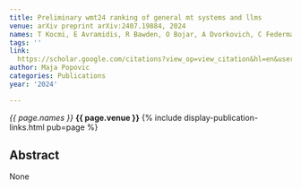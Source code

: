 ```yaml
---
title: Preliminary wmt24 ranking of general mt systems and llms
venue: arXiv preprint arXiv:2407.19884, 2024
names: T Kocmi, E Avramidis, R Bawden, O Bojar, A Dvorkovich, C Federmann, ...
tags: ''
link: 
  https://scholar.google.com/citations?view_op=view_citation&hl=en&user=KdAV2Y0AAAAJ&pagesize=100&sortby=pubdate&citation_for_view=KdAV2Y0AAAAJ:fEOibwPWpKIC
author: Maja Popovic
categories: Publications
year: '2024'

---
```


*{{ page.names }}*
**{{ page.venue }}**
{% include display-publication-links.html pub=page %}
## Abstract

None